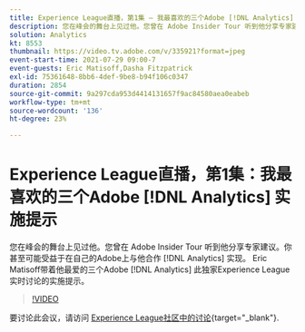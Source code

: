 ```yaml
---
title: Experience League直播，第1集 — 我最喜欢的三个Adobe [!DNL Analytics] 实施提示
description: 您在峰会的舞台上见过他。您曾在 Adobe Insider Tour 听到他分享专家建议。你甚至可能受益于在自己的Adobe上与他合作 [!DNL Analytics] 实现。 Eric Matisoff带着他最爱的三个Adobe [!DNL Analytics] 此独家Experience League实时讨论的实施提示。
solution: Analytics
kt: 8553
thumbnail: https://video.tv.adobe.com/v/335921?format=jpeg
event-start-time: 2021-07-29 09:00-7
event-guests: Eric Matisoff,Dasha Fitzpatrick
exl-id: 75361648-8bb6-4def-9be8-b94f106c0347
duration: 2854
source-git-commit: 9a297cda953d4414131657f9ac84580aea0eabeb
workflow-type: tm+mt
source-wordcount: '136'
ht-degree: 23%

---
```


# Experience League直播，第1集：我最喜欢的三个Adobe [!DNL Analytics] 实施提示

您在峰会的舞台上见过他。您曾在 Adobe Insider Tour 听到他分享专家建议。你甚至可能受益于在自己的Adobe上与他合作 [!DNL Analytics] 实现。 Eric Matisoff带着他最爱的三个Adobe [!DNL Analytics] 此独家Experience League实时讨论的实施提示。

>[!VIDEO](https://video.tv.adobe.com/v/335921/?quality=12&learn=on)

要讨论此会议，请访问 [Experience League社区中的讨论](https://experienceleaguecommunities.adobe.com/t5/adobe-analytics-discussions/questions-and-discussion-for-experience-league-live-ep-1-my/td-p/419498){target="_blank"}.
